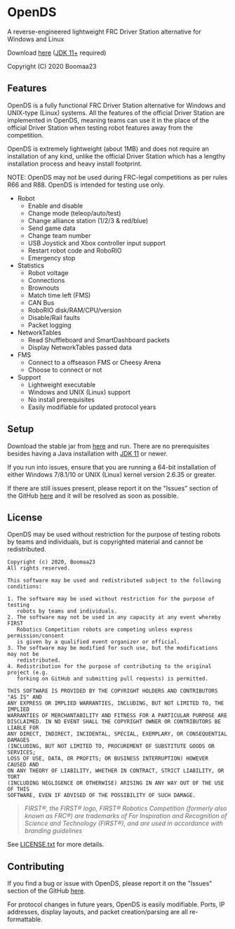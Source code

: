 # OpenDS

A reverse-engineered lightweight FRC Driver Station alternative for Windows and Linux

Download [here](https://ncocdn.cf/software/open-ds.jar) ([JDK 11+](https://www.oracle.com/java/technologies/javase-downloads.html) required)

Copyright (C) 2020 Boomaa23

## Features
OpenDS is a fully functional FRC Driver Station alternative for Windows 
and UNIX-type (Linux) systems.
All the features of the official Driver Station are implemented in OpenDS, 
meaning teams can use it in the place of the official Driver Station 
when testing robot features away from the competition.

OpenDS is extremely lightweight (about 1MB) and does not require an 
installation of any kind, unlike the official Driver Station which 
has a lengthy installation process and heavy install footprint.

NOTE: OpenDS may not be used during FRC-legal competitions as per 
rules R66 and R88. OpenDS is intended for testing use only.

* Robot
    * Enable and disable
    * Change mode (teleop/auto/test)
    * Change alliance station (1/2/3 & red/blue)
    * Send game data
    * Change team number
    * USB Joystick and Xbox controller input support
    * Restart robot code and RoboRIO
    * Emergency stop
* Statistics
    * Robot voltage
    * Connections
    * Brownouts
    * Match time left (FMS)
    * CAN Bus
    * RoboRIO disk/RAM/CPU/version
    * Disable/Rail faults
    * Packet logging
* NetworkTables
    * Read Shuffleboard and SmartDashboard packets
    * Display NetworkTables passed data
* FMS
    * Connect to a offseason FMS or Cheesy Arena
    * Choose to connect or not
* Support
    * Lightweight executable
    * Windows and UNIX (Linux) support
    * No install prerequisites
    * Easily modifiable for updated protocol years
    
## Setup
Download the stable jar from [here](https://ncocdn.cf/software/open-ds.jar) and run. There are no prerequisites besides having a Java installation with [JDK 11](https://www.oracle.com/java/technologies/javase-downloads.html) or newer.

If you run into issues, ensure that you are running a 64-bit installation of either Windows 7/8.1/10 or UNIX (Linux) kernel version 2.6.35 or greater.

If there are still issues present, please report it on the "Issues" section of the GitHub [here](https://github.com/Boomaa23/open-ds/issues) and it will be resolved as soon as possible.

## License
OpenDS may be used without restriction for the purpose of testing robots by teams and individuals, but is copyrighted material and cannot be redistributed.
```
Copyright (c) 2020, Boomaa23
All rights reserved.

This software may be used and redistributed subject to the following conditions:

1. The software may be used without restriction for the purpose of testing
   robots by teams and individuals.
2. The software may not be used in any capacity at any event whereby FIRST
   Robotics Competition robots are competing unless express permission/consent
   is given by a qualified event organizer or official.
3. The software may be modified for such use, but the modifications may not be
   redistributed.
4. Redistribution for the purpose of contributing to the original project (e.g.
   forking on GitHub and submitting pull requests) is permitted.

THIS SOFTWARE IS PROVIDED BY THE COPYRIGHT HOLDERS AND CONTRIBUTORS "AS IS" AND
ANY EXPRESS OR IMPLIED WARRANTIES, INCLUDING, BUT NOT LIMITED TO, THE IMPLIED
WARRANTIES OF MERCHANTABILITY AND FITNESS FOR A PARTICULAR PURPOSE ARE
DISCLAIMED. IN NO EVENT SHALL THE COPYRIGHT OWNER OR CONTRIBUTORS BE LIABLE FOR
ANY DIRECT, INDIRECT, INCIDENTAL, SPECIAL, EXEMPLARY, OR CONSEQUENTIAL DAMAGES
(INCLUDING, BUT NOT LIMITED TO, PROCUREMENT OF SUBSTITUTE GOODS OR SERVICES;
LOSS OF USE, DATA, OR PROFITS; OR BUSINESS INTERRUPTION) HOWEVER CAUSED AND
ON ANY THEORY OF LIABILITY, WHETHER IN CONTRACT, STRICT LIABILITY, OR TORT
(INCLUDING NEGLIGENCE OR OTHERWISE) ARISING IN ANY WAY OUT OF THE USE OF THIS
SOFTWARE, EVEN IF ADVISED OF THE POSSIBILITY OF SUCH DAMAGE.
```

>*FIRST®, the FIRST® logo, FIRST® Robotics Competition (formerly also known as FRC®) are trademarks 
>of For Inspiration and Recognition of Science and Technology (FIRST®), and are used in accordance with branding guidelines*

See [LICENSE.txt](https://github.com/Boomaa23/open-ds/LICENSE.txt) for more details.

## Contributing
If you find a bug or issue with OpenDS, please report it on the "Issues" section of the GitHub [here](https://github.com/Boomaa23/open-ds/issues).

For protocol changes in future years, OpenDS is easily modifiable. Ports, IP addresses, display layouts, and packet creation/parsing are all re-formattable.
<!-- There are four main classes that need to be implemented for a new protocol year:
* `PacketParser`
    * Package: `com.boomaa.opends.data.receive.parser`
    * Example: [`Parser2020`](https://github.com/Boomaa23/open-ds/blob/master/src/main/java/com/boomaa/opends/data/receive/parser/Parser2020.java)
    * Description: Parses received packet data that is not contained within tags (e.g. standard data across all packets of that type)
    * Implementation: Create four classes that extend the above class, one for each connection (e.g. TCP and UDP for RoboRIO and FMS). 
        Make all four classes sub-classes of a single class `Parser20XX` with the same naming scheme found in the example.
* `PacketCreator`
    * Package: `com.boomaa.opends.data.send.creator`
    * Example: [`Creator2020`](https://github.com/Boomaa23/open-ds/blob/master/src/main/java/com/boomaa/opends/data/send/creator/Creator2020.java)
    * Description: Creates packets to send to the RoboRIO or FMS based on GUI inputs and other status sources.
    * Implementation: Create four methods in a single class. Make the class extend the abstract class `PacketCreator`,
        and implement all the methods. This is a good place to access GUI data through the JDEC.
* `LayoutPlacer`
    * Package: `com.boomaa.opends.display.layout`
    * Example: [`Layout2020`](https://github.com/Boomaa23/open-ds/blob/master/src/main/java/com/boomaa/opends/display/layout/Layout2020.java)
    * Description: Places all display elements on the main JFrame (Swing) conforming to a GridBagLayout from MainJDEC.
    * Implementation: Create a class that extends the abstract class `LayoutPlacer`. the constructor takes a `GBCPanelBuilder`, which is
        used to position elements and then build them to the frame in a cleaner manner than the builtin `GridBagConstraints`. The method
        `init()` should be used to position everything.
* `ElementUpdater`
    * Package: `com.boomaa.opends.display.updater`
    * Example: [`Updater2020`](https://github.com/Boomaa23/open-ds/blob/master/src/main/java/com/boomaa/opends/display/updater/Updater2020.java)
    * Description: Updates the previously positioned GUI elements with data from the parsers.
    * Implementation: Make a new class that extends the abstract class `ElementUpdater`. This will contain methods to update the GUI from each
        packet stream, and methods to reset the elements should connection to the remote (RoboRIO/FMS) stop.

Make sure that naming schemes are followed. Add another integer entry to the array in `DisplayEndpoint:getValidProtocolYears()` 
when all four main classes have been created. This will allow the selection of the new protocol by the user. Put it first if it should be default.-->